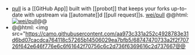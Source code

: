 - [pull](https://github.com/apps/pull) is a [[GitHub App]] built with [[probot]] that keeps your forks up-to-date with upstream via [[automate]]d [[pull request]]s.
  [wei/pull](https://github.com/wei/pull)
  @@html: <a href="https://github.com/wei/pull/"><img src="https://github-readme-stats-astronomer.vercel.app/api/pin/?username=wei&repo=pull&theme=tokyonight" alt="wei/pull"/></a>@@
- @@html: <img src="https://camo.githubusercontent.com/aa973c331a252c4928783e31d6bd07cacdca764118c57265b14506029ea7bfb5/68747470733a2f2f70726f642e646f776e6c6f61642f70756c6c2d736f6369616c2d737667@@